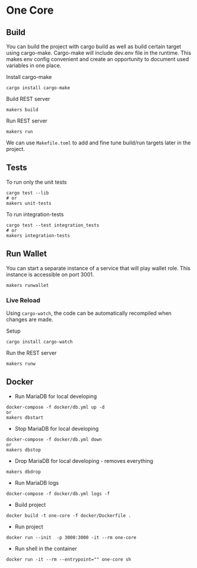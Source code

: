 # One Core

## Build

You can build the project with cargo build as well as build certain target using cargo-make.
Cargo-make will include dev.env file in the runtime. This makes env config convenient
and create an opportunity to document used variables in one place.

Install cargo-make

```shell
cargo install cargo-make
```

Build REST server
```shell
makers build
```

Run REST server
```shell
makers run
```

We can use `Makefile.toml` to add and fine tune build/run targets later in the project.

## Tests

To run only the unit tests 

```shell
cargo test --lib
# or 
makers unit-tests
```

To run integration-tests 
```shell
cargo test --test integration_tests
# or 
makers integration-tests
```


## Run Wallet

You can start a separate instance of a service that will play wallet role. This instance is accessible on port 3001.

```shell
makers runwallet
```

### Live Reload

Using `cargo-watch`, the code can be automatically recompiled when changes are made.

Setup

```
cargo install cargo-watch
```

Run the REST server

```
makers runw
```


## Docker

* Run MariaDB for local developing
```shell
docker-compose -f docker/db.yml up -d
or
makers dbstart
```

* Stop MariaDB for local developing
```shell
docker-compose -f docker/db.yml down
or
makers dbstop
```

* Drop MariaDB for local developing - removes everything
```shell
makers dbdrop
```

* Run MariaDB logs
```shell
docker-compose -f docker/db.yml logs -f
```

* Build project
```shell
docker build -t one-core -f docker/Dockerfile .
```

* Run project
```shell
docker run --init  -p 3000:3000 -it --rm one-core
```

* Run shell in the container
```shell
docker run -it --rm --entrypoint="" one-core sh
```
